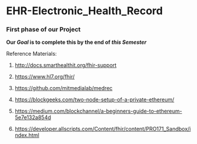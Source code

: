 # EHR-Electronic_Health_Record

### First phase of our Project

**Our _Goal_ is to complete this by the end of _this Semester_**

Reference Materials:

1. http://docs.smarthealthit.org/fhir-support

2. https://www.hl7.org/fhir/

3. https://github.com/mitmedialab/medrec

4. https://blockgeeks.com/two-node-setup-of-a-private-ethereum/

5. https://medium.com/blockchannel/a-beginners-guide-to-ethereum-5e7e132a854d  

6. https://developer.allscripts.com/Content/fhir/content/PRO171_Sandbox/index.html
